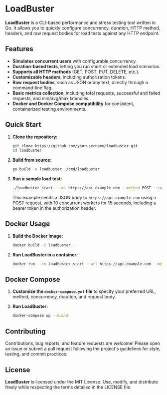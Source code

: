 
# LoadBuster

**LoadBuster** is a CLI-based performance and stress testing tool written in Go. It allows you to quickly configure concurrency, duration, HTTP method, headers, and raw request bodies for load tests against any HTTP endpoint.

## Features

- **Simulates concurrent users** with configurable concurrency.
- **Duration-based tests**, letting you run short or extended load scenarios.
- **Supports all HTTP methods** (GET, POST, PUT, DELETE, etc.).
- **Customizable headers**, including authorization tokens.
- **Raw request bodies**, such as JSON or any text, directly through a command-line flag.
- **Basic metrics collection**, including total requests, successful and failed requests, and min/avg/max latencies.
- **Docker and Docker Compose compatibility** for consistent, containerized testing environments.

## Quick Start

1. **Clone the repository:**
   ```bash
   git clone https://github.com/yourusername/loadbuster.git
   cd loadbuster
   ```

2. **Build from source:**
   ```bash
   go build -o loadbuster ./cmd/loadbuster
   ```

3. **Run a sample load test:**
   ```bash
   ./loadbuster start --url https://api.example.com --method POST --concurrency 10 --duration 15s --auth "Bearer xyz123" --body '{"id":"3"}'
   ```
   This example sends a JSON body to `https://api.example.com` using a POST request, with 10 concurrent workers for 15 seconds, including a bearer token in the authorization header.

## Docker Usage

1. **Build the Docker image:**
   ```bash
   docker build -t loadbuster .
   ```

2. **Run LoadBuster in a container:**
   ```bash
   docker run --rm loadbuster start --url https://api.example.com --method POST --concurrency 10 --duration 10s --auth "Bearer xyz123" --body '{"id":"3"}'
   ```

## Docker Compose

1. **Customize the `docker-compose.yml` file** to specify your preferred URL, method, concurrency, duration, and request body.

2. **Run LoadBuster:**
   ```bash
   docker-compose up --build
   ```

## Contributing

Contributions, bug reports, and feature requests are welcome! Please open an issue or submit a pull request following the project's guidelines for style, testing, and commit practices.

## License

**LoadBuster** is licensed under the MIT License. Use, modify, and distribute freely while respecting the terms detailed in the LICENSE file.
